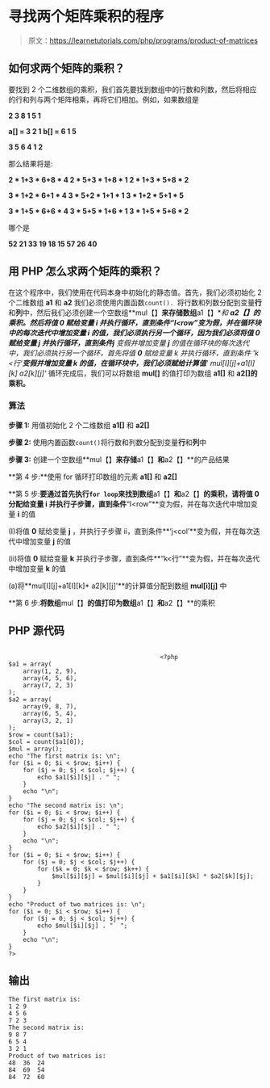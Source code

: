 # 寻找两个矩阵乘积的程序

> 原文：<https://learnetutorials.com/php/programs/product-of-matrices>

## 如何求两个矩阵的乘积？

要找到 2 个二维数组的乘积，我们首先要找到数组中的行数和列数，然后将相应的行和列与两个矩阵相乘，再将它们相加。例如，如果数组是

**2 3 8 1 5 1**

**a[] = 3 2 1 b[] = 6 1 5**

**3 5 6 4 1 2**

那么结果将是:

**2 * 1+3 * 6+8 * 4 2 * 5+3 * 1+8 * 1 2 * 1+3 * 5+8 * 2**

**3 * 1+2 * 6+1 * 4 3 * 5+2 * 1+1 * 1 3 * 1+2 * 5+1 * 5**

**3 * 1+5 * 6+6 * 4 3 * 5+5 * 1+6 * 1 3 * 1+5 * 5+6 * 2**

哪个是

**52 21 33
19 18 15
57 26 40**

## 用 PHP 怎么求两个矩阵的乘积？

在这个程序中，我们使用在代码本身中初始化的静态值。首先，我们必须初始化 2 个二维数组 **a1** 和 **a2** 我们必须使用内置函数`count(). `将行数和列数分配到变量**行**和**列**中，然后我们必须创建一个空数组**mul【】**来存储数组**a1【】**和 **a2【】的乘积。**然后将值 **0** 赋给变量 **i** 并执行循环，直到条件**“I<row”**变为假，并在循环块中的每次迭代中增加变量 **i** 的值，我们必须执行另一个循环，因为我们必须将值 **0** 赋给变量 **j** 并执行循环，直到条件**j** 变假并增加变量 **j** 的值在循环块的每次迭代中，我们必须执行另一个循环，首先将值 **0** 赋给变量 k 并执行循环，直到条件 **'k <行‘**变假并增加变量 k 的值，在循环块中，我们必须赋给计算值**' mul[I][j]+a1[I][k]* a2[k][j]'** 循环完成后，我们可以将数组 **mul[]** 的值打印为数组 **a1[]** 和 **a2[]的乘积。**

### 算法

**步骤 1:** 用值初始化 2 个二维数组 **a1[]** 和 **a2[]**

**步骤 2:** 使用内置函数`count()`将行数和列数分配到变量**行**和**列**中

**步骤 3:** 创建一个空数组**mul【】**来存储**a1【】**和**a2【】**的产品结果

**第 4 步:**使用 for 循环打印数组的元素 **a1[]** 和 **a2[]**

**第 5 步:**要通过首先执行`for loop`来找到数组**a1【】**和**a2【】**的乘积，请将值 **0** 分配给变量 **i** 并执行子步骤，直到条件**“I<row”**变为假，并在每次迭代中增加变量 **i** 的值

(I)将值 **0** 赋给变量 **j** ，并执行子步骤 ii，直到条件**‘j<col’**变为假，并在每次迭代中增加变量 **j** 的值

(ii)将值 **0** 赋给变量 **k** 并执行子步骤，直到条件**“k<行”**变为假，并在每次迭代中增加变量 **k** 的值

(a)将**mul[I][j]+a1[I][k]* a2[k][j]'**的计算值分配到数组 **mul[i][j]** 中

**第 6 步:**将数组**mul【】**的值打印为数组**a1【】**和**a2【】**的乘积

## PHP 源代码

```

                                          <?php
$a1 = array(
    array(1, 2, 9),
    array(4, 5, 6),
    array(7, 2, 3)
);
$a2 = array(
    array(9, 8, 7),
    array(6, 5, 4),
    array(3, 2, 1)
);
$row = count($a1);
$col = count($a1[0]);
$mul = array();
echo "The first matrix is: \n";
for ($i = 0; $i < $row; $i++) {
    for ($j = 0; $j < $col; $j++) {
        echo $a1[$i][$j] . " ";
    }
    echo "\n";
}
echo "The second matrix is: \n";
for ($i = 0; $i < $row; $i++) {
    for ($j = 0; $j < $col; $j++) {
        echo $a2[$i][$j] . " ";
    }
    echo "\n";
}
for ($i = 0; $i < $row; $i++) {
    for ($j = 0; $j < $col; $j++) {
        for ($k = 0; $k < $row; $k++) {
            $mul[$i][$j] = $mul[$i][$j] + $a1[$i][$k] * $a2[$k][$j];
        }
    }
}
echo "Product of two matrices is: \n";
for ($i = 0; $i < $row; $i++) {
    for ($j = 0; $j < $col; $j++) {
        echo $mul[$i][$j] . "  ";
    }
    echo "\n";
}
?>

```

## 输出

```
The first matrix is:
1 2 9
4 5 6
7 2 3
The second matrix is:
9 8 7
6 5 4
3 2 1
Product of two matrices is:
48  36  24
84  69  54
84  72  60
```